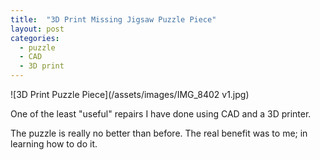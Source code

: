 ```yaml
---
title:  "3D Print Missing Jigsaw Puzzle Piece"
layout: post
categories:
  - puzzle
  - CAD
  - 3D print
---
```


![3D Print Puzzle Piece](/assets/images/IMG_8402 v1.jpg)

One of the least "useful" repairs I have done using CAD and a 3D printer.

The puzzle is really no better than before.  The real benefit was to me; in learning how to do it.
